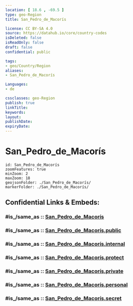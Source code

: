 ```yaml
---
location: [ 18.6 , -69.5 ] 
type: geo-Region
title: San_Pedro_de_Macorís

license: CC BY-SA 4.0
source: https://datahub.io/core/country-codes
isDeleted: false
isReadOnly: false
draft: false
confidential: public

tags:
- geo/Country/Region
aliases:
- San_Pedro_de_Macorís

Languages:
- de

cssclasses: geo-Region
publish: true
linkTitle: 
keywords: 
layout: 
publishDate: 
expiryDate: 
---
```


# San_Pedro_de_Macorís

```leaflet
id: San_Pedro_de_Macorís
zoomFeatures: true 
minZoom: 2 
maxZoom: 18
geojsonFolder: ./San_Pedro_de_Macorís/
markerFolder: ./San_Pedro_de_Macorís/
```


## Confidential Links & Embeds: 

### #is_/same_as :: [San_Pedro_de_Macorís](/_Standards/Earth/Continent/America~Caribbean/Dominican_Rep/provinces~Dominican_Rep/San_Pedro_de_Macorís.md) 

### #is_/same_as :: [San_Pedro_de_Macorís.public](/_public/Earth/Continent/America~Caribbean/Dominican_Rep/provinces~Dominican_Rep/San_Pedro_de_Macorís.public.md) 

### #is_/same_as :: [San_Pedro_de_Macorís.internal](/_internal/Earth/Continent/America~Caribbean/Dominican_Rep/provinces~Dominican_Rep/San_Pedro_de_Macorís.internal.md) 

### #is_/same_as :: [San_Pedro_de_Macorís.protect](/_protect/Earth/Continent/America~Caribbean/Dominican_Rep/provinces~Dominican_Rep/San_Pedro_de_Macorís.protect.md) 

### #is_/same_as :: [San_Pedro_de_Macorís.private](/_private/Earth/Continent/America~Caribbean/Dominican_Rep/provinces~Dominican_Rep/San_Pedro_de_Macorís.private.md) 

### #is_/same_as :: [San_Pedro_de_Macorís.personal](/_personal/Earth/Continent/America~Caribbean/Dominican_Rep/provinces~Dominican_Rep/San_Pedro_de_Macorís.personal.md) 

### #is_/same_as :: [San_Pedro_de_Macorís.secret](/_secret/Earth/Continent/America~Caribbean/Dominican_Rep/provinces~Dominican_Rep/San_Pedro_de_Macorís.secret.md)

